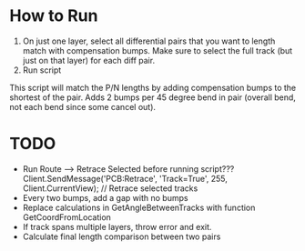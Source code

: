 # How to Run
1. On just one layer, select all differential pairs that you want to length match with compensation bumps. Make sure to select the full track (but just on that layer) for each diff pair.
2. Run script

This script will match the P/N lengths by adding compensation bumps to the shortest of the pair. Adds 2 bumps per 45 degree bend in pair (overall bend, not each bend since some cancel out).

# TODO
- Run Route --> Retrace Selected before running script??? Client.SendMessage('PCB:Retrace', 'Track=True', 255, Client.CurrentView); // Retrace selected tracks  
- Every two bumps, add a gap with no bumps
- Replace calculations in GetAngleBetweenTracks with function GetCoordFromLocation
- If track spans multiple layers, throw error and exit.
- Calculate final length comparison between two pairs